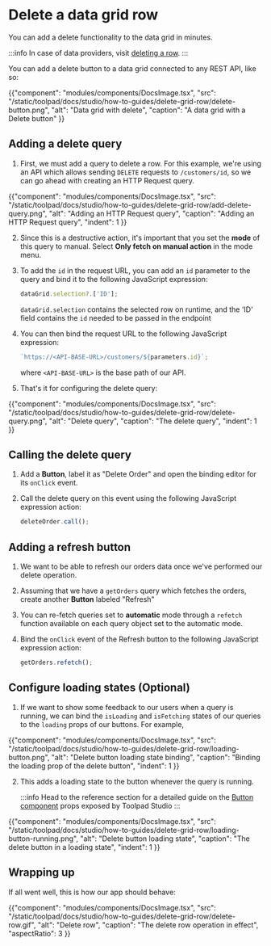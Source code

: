 # Delete a data grid row

<p class="description">You can add a delete functionality to the data grid in minutes.</p>

:::info
In case of data providers, visit [deleting a row](/toolpad/studio/concepts/data-providers/#deleting-rows).
:::

You can add a delete button to a data grid connected to any REST API, like so:

{{"component": "modules/components/DocsImage.tsx", "src": "/static/toolpad/docs/studio/how-to-guides/delete-grid-row/delete-button.png", "alt": "Data grid with delete", "caption": "A data grid with a Delete button" }}

## Adding a delete query

1. First, we must add a query to delete a row. For this example, we're using an API which allows sending `DELETE` requests to `/customers/id`, so we can go ahead with creating an HTTP Request query.

{{"component": "modules/components/DocsImage.tsx", "src": "/static/toolpad/docs/studio/how-to-guides/delete-grid-row/add-delete-query.png", "alt": "Adding an HTTP Request query", "caption": "Adding an HTTP Request query", "indent": 1 }}

2. Since this is a destructive action, it's important that you set the **mode** of this query to manual. Select **Only fetch on manual action** in the mode menu.

3. To add the `id` in the request URL, you can add an `id` parameter to the query and bind it to the following JavaScript expression:

   ```js
   dataGrid.selection?.['ID'];
   ```

   `dataGrid.selection` contains the selected row on runtime, and the 'ID' field contains the `id` needed to be passed in the endpoint

4. You can then bind the request URL to the following JavaScript expression:

   ```js
   `https://<API-BASE-URL>/customers/${parameters.id}`;
   ```

   where `<API-BASE-URL>` is the base path of our API.

5. That's it for configuring the delete query:

{{"component": "modules/components/DocsImage.tsx", "src": "/static/toolpad/docs/studio/how-to-guides/delete-grid-row/delete-query.png", "alt": "Delete query", "caption": "The delete query", "indent": 1 }}

## Calling the delete query

1. Add a **Button**, label it as "Delete Order" and open the binding editor for its `onClick` event.

2. Call the delete query on this event using the following JavaScript expression action:
   ```js
   deleteOrder.call();
   ```

## Adding a refresh button

1. We want to be able to refresh our orders data once we've performed our delete operation.

2. Assuming that we have a `getOrders` query which fetches the orders, create another **Button** labeled "Refresh"

3. You can re-fetch queries set to **automatic** mode through a `refetch` function available on each query object set to the automatic mode.

4. Bind the `onClick` event of the Refresh button to the following JavaScript expression action:

   ```js
   getOrders.refetch();
   ```

## Configure loading states (Optional)

1. If we want to show some feedback to our users when a query is running, we can bind the `isLoading` and `isFetching` states of our queries to the `loading` props of our buttons. For example,

{{"component": "modules/components/DocsImage.tsx", "src": "/static/toolpad/docs/studio/how-to-guides/delete-grid-row/loading-button.png", "alt": "Delete button loading state binding", "caption": "Binding the loading prop of the delete button", "indent": 1 }}

2. This adds a loading state to the button whenever the query is running.

   :::info
   Head to the reference section for a detailed guide on the [Button component](/toolpad/studio/reference/components/button/) props exposed by Toolpad Studio
   :::

{{"component": "modules/components/DocsImage.tsx", "src": "/static/toolpad/docs/studio/how-to-guides/delete-grid-row/loading-button-running.png", "alt": "Delete button loading state", "caption": "The delete button in a loading state", "indent": 1 }}

## Wrapping up

If all went well, this is how our app should behave:

{{"component": "modules/components/DocsImage.tsx", "src": "/static/toolpad/docs/studio/how-to-guides/delete-grid-row/delete-row.gif", "alt": "Delete row", "caption": "The delete row operation in effect", "aspectRatio": 3 }}
